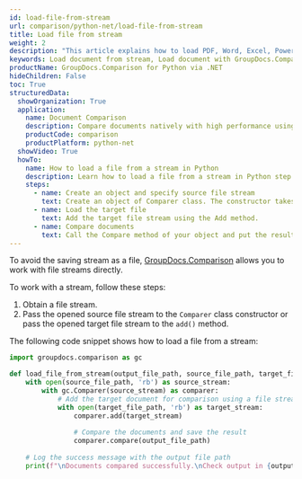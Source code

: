 ```yaml
---
id: load-file-from-stream
url: comparison/python-net/load-file-from-stream
title: Load file from stream
weight: 2
description: "This article explains how to load PDF, Word, Excel, PowerPoint documents from a stream when using GroupDocs.Comparison for Python via .NET."
keywords: Load document from stream, Load document with GroupDocs.Comparison
productName: GroupDocs.Comparison for Python via .NET
hideChildren: False
toc: True
structuredData:
  showOrganization: True
  application:
    name: Document Comparison
    description: Compare documents natively with high performance using Python language and GroupDocs.Comparison for Python via .NET
    productCode: comparison
    productPlatform: python-net
  showVideo: True
  howTo:
    name: How to load a file from a stream in Python
    description: Learn how to load a file from a stream in Python step by step
    steps:
      - name: Create an object and specify source file stream
        text: Create an object of Comparer class. The constructor takes the source file stream. You may specify absolute or relative file paths as per your requirements.
      - name: Load the target file
        text: Add the target file stream using the Add method.
      - name: Compare documents
        text: Call the Compare method of your object and put the resulting file stream.
---
```


To avoid the saving stream as a file, [GroupDocs.Comparison](https://products.groupdocs.com/comparison/python-net) allows you to work with file streams directly.

To work with a stream, follow these steps:

1.  Obtain a file stream.
2.  Pass the opened source file stream to the `Comparer`<!--](https://reference.groupdocs.com/comparison/python-net/com.groupdocs.comparison/comparer)--> class constructor or pass the opened target file stream to the `add()`<!--](https://reference.groupdocs.com/comparison/python-net/com.groupdocs.comparison/comparer/#add-java.lang.String-)--> method.

The following code snippet shows how to load a file from a stream:

```python
import groupdocs.comparison as gc

def load_file_from_stream(output_file_path, source_file_path, target_file_path):  
    with open(source_file_path, 'rb') as source_stream:
        with gc.Comparer(source_stream) as comparer:
            # Add the target document for comparison using a file stream
            with open(target_file_path, 'rb') as target_stream:
                comparer.add(target_stream)
            
                # Compare the documents and save the result
                comparer.compare(output_file_path)
    
    # Log the success message with the output file path
    print(f"\nDocuments compared successfully.\nCheck output in {output_file_path}.")
```
